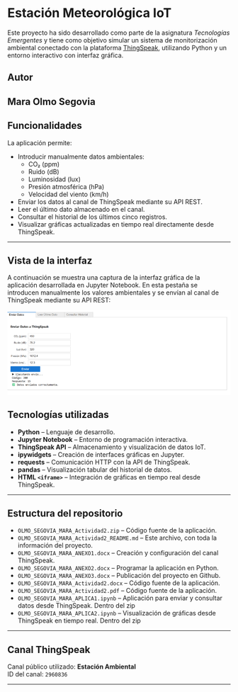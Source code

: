 # Estación Meteorológica IoT

Este proyecto ha sido desarrollado como parte de la asignatura *Tecnologías Emergentes* y tiene como objetivo simular un sistema de monitorización ambiental conectado con la plataforma [ThingSpeak](https://thingspeak.com), utilizando Python y un entorno interactivo con interfaz gráfica.

## Autor

**Mara Olmo Segovia**  
---

## Funcionalidades

La aplicación permite:

- Introducir manualmente datos ambientales:
  - CO₂ (ppm)
  - Ruido (dB)
  - Luminosidad (lux)
  - Presión atmosférica (hPa)
  - Velocidad del viento (km/h)
- Enviar los datos al canal de ThingSpeak mediante su API REST.
- Leer el último dato almacenado en el canal.
- Consultar el historial de los últimos cinco registros.
- Visualizar gráficas actualizadas en tiempo real directamente desde ThingSpeak.

---
## Vista de la interfaz

A continuación se muestra una captura de la interfaz gráfica de la aplicación desarrollada en Jupyter Notebook. En esta pestaña se introducen manualmente los valores ambientales y se envían al canal de ThingSpeak mediante su API REST:

![Interfaz de envío de datos](INTERFAZ_ENVIO.png)


## Tecnologías utilizadas

- **Python** – Lenguaje de desarrollo.
- **Jupyter Notebook** – Entorno de programación interactiva.
- **ThingSpeak API** – Almacenamiento y visualización de datos IoT.
- **ipywidgets** – Creación de interfaces gráficas en Jupyter.
- **requests** – Comunicación HTTP con la API de ThingSpeak.
- **pandas** – Visualización tabular del historial de datos.
- **HTML `<iframe>`** – Integración de gráficas en tiempo real desde ThingSpeak.

---

## Estructura del repositorio

- `OLMO_SEGOVIA_MARA_Actividad2.zip` – Código fuente de la aplicación.
- `OLMO_SEGOVIA_MARA_Actividad2_README.md` – Este archivo, con toda la información del proyecto.
- `OLMO_SEGOVIA_MARA_ANEXO1.docx` – Creación y configuración del canal ThingSpeak.
- `OLMO_SEGOVIA_MARA_ANEXO2.docx` – Programar la aplicación en Python.
- `OLMO_SEGOVIA_MARA_ANEXO3.docx` – Publicación del proyecto en Github.
- `OLMO_SEGOVIA_MARA_Actividad2.docx` – Código fuente de la aplicación.
- `OLMO_SEGOVIA_MARA_Actividad2.pdf` – Código fuente de la aplicación.
- `OLMO_SEGOVIA_MARA_APLICA1.ipynb` – Aplicación para enviar y consultar datos desde ThingSpeak. Dentro del zip
- `OLMO_SEGOVIA_MARA_APLICA2.ipynb` – Visualización de gráficas desde ThingSpeak en tiempo real. Dentro del zip


---

## Canal ThingSpeak

Canal público utilizado: **Estación Ambiental**  
ID del canal: `2960836`

---



